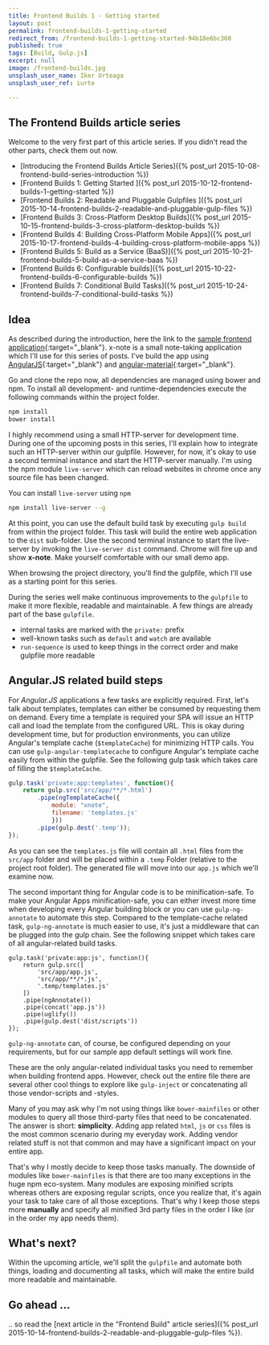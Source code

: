 ```yaml
---
title: Frontend Builds 1 - Getting started
layout: post
permalink: frontend-builds-1-getting-started
redirect_from: /frontend-builds-1-getting-started-94b18e6bc360
published: true
tags: [Build, Gulp.js]
excerpt: null
image: /frontend-builds.jpg
unsplash_user_name: Iker Urteaga
unsplash_user_ref: iurte

---
```

## The Frontend Builds article series
 Welcome to the very first part of this article series. If you didn't read the other parts, check them out now.

 * [Introducing the Frontend Builds Article Series]({% post_url 2015-10-08-frontend-build-series-introduction %})
 * [Frontend Builds 1: Getting Started ]({% post_url 2015-10-12-frontend-builds-1-getting-started %})
 * [Frontend Builds 2: Readable and Pluggable Gulpfiles  ]({% post_url 2015-10-14-frontend-builds-2-readable-and-pluggable-gulp-files %})
 * [Frontend Builds 3: Cross-Platform Desktop Builds]({% post_url 2015-10-15-frontend-builds-3-cross-platform-desktop-builds %})
 * [Frontend Builds 4: Building Cross-Platform Mobile Apps]({% post_url 2015-10-17-frontend-builds-4-building-cross-platform-mobile-apps %})
 * [Frontend Builds 5: Build as a Service (BaaS)]({% post_url 2015-10-21-frontend-builds-5-build-as-a-service-baas %})
 * [Frontend Builds 6: Configurable builds]({% post_url 2015-10-22-frontend-builds-6-configurable-builds %})
 * [Frontend Builds 7: Conditional Build Tasks]({% post_url 2015-10-24-frontend-builds-7-conditional-build-tasks %})


## Idea

As described during the introduction, here the link to the [sample frontend application](https://github.com/ThorstenHans/x-note){:target="_blank"}. x-note is a small note-taking application which I'll use for this series of posts. I've build the app using [AngularJS](https://angularjs.org/){:target="_blank"} and [angular-material](https://material.angularjs.org/latest/#/){:target="_blank"}.

Go and clone the repo now, all dependencies are managed using bower and npm. To install all development- and runtime-dependencies execute the following commands within the project folder.

```bash
npm install
bower install

```

I highly recommend using a small HTTP-server for development time. During one of the upcoming posts in this series, I'll explain how to integrate such an HTTP-server within our gulpfile. However, for now, it's okay to use a second terminal instance and start the HTTP-server manually. I'm using the npm module `live-server` which can reload websites in chrome once any source file has been changed.

You can install `live-server` using `npm`

```bash
npm install live-server --g

```

At this point, you can use the default build task by executing `gulp build` from within the project folder. This task will build the entire web application to the `dist` sub-folder. Use the second terminal instance to start the live-server by invoking the `live-server dist` command. Chrome will fire up and show **x-note**. Make yourself comfortable with our small demo app.

When browsing the project directory, you'll find the gulpfile, which I'll use as a starting point for this series.

During the series well make continuous improvements to the `gulpfile` to make it more flexible, readable and maintainable. A few things are already part of the base `gulpfile`.

- internal tasks are marked with the `private:` prefix
- well-known tasks such as `default` and `watch` are available
- `run-sequence` is used to keep things in the correct order and make gulpfile more readable

## Angular.JS related build steps

For *Angular.JS* applications a few tasks are explicitly required. First, let's talk about templates, templates can either be consumed by requesting them on demand. Every time a template is required your SPA will issue an HTTP call and load the template from the configured URL. This is okay during development time, but for production environments, you can utilize Angular's template cache (`$templateCache`) for minimizing HTTP calls. You can use `gulp-angular-templatecache` to configure Angular's template cache easily from within the gulpfile. See the following gulp task which takes care of filling the `$templateCache`.

```javascript
gulp.task('private:app:templates', function(){
    return gulp.src('src/app/**/*.html')
        .pipe(ngTemplateCache({
            module: "xnote",
            filename: 'templates.js'
            }))
        .pipe(gulp.dest('.temp'));
});

```

As you can see the `templates.js` file will contain all `.html` files from the `src/app` folder and will be placed within a `.temp` Folder (relative to the project root folder). The generated file will move into our `app.js` which we'll examine now.

The second important thing for Angular code is to be minification-safe. To make your Angular Apps minification-safe, you can either invest more time when developing every Angular building block or you can use `gulp-ng-annotate` to automate this step. Compared to the template-cache related task, `gulp-ng-annotate` is much easier to use, it's just a middleware that can be plugged into the gulp chain. See the following snippet which takes care of all angular-related build tasks.

```javscript
gulp.task('private:app:js', function(){
    return gulp.src([
        'src/app/app.js',
        'src/app/**/*.js',
        '.temp/templates.js'
    ])
    .pipe(ngAnnotate())
    .pipe(concat('app.js'))
    .pipe(uglify())
    .pipe(gulp.dest('dist/scripts'))
});

```

`gulp-ng-annotate` can, of course, be configured depending on your requirements, but for our sample app default settings will work fine.

These are the only angular-related individual tasks you need to remember when building frontend apps. However, check out the entire file there are several other cool things to explore like `gulp-inject` or concatenating all those vendor-scripts and -styles.

Many of you may ask why I'm not using things like `bower-mainfiles` or other modules to query all those third-party files that need to be concatenated. The answer is short: **simplicity**. Adding app related `html`, `js` or `css` files is the most common scenario during my everyday work. Adding vendor related stuff is not that common and may have a significant impact on your entire app.

That's why I mostly decide to keep those tasks manually. The downside of modules like `bower-mainfiles` is that there are too many exceptions in the huge npm eco-system. Many modules are exposing minified scripts whereas others are exposing regular scripts, once you realize that, it's again your task to take care of all those exceptions. That's why I keep those steps more **manually** and specify all minified 3rd party files in the order I like (or in the order my app needs them).

## What's next?

Within the upcoming article, we'll split the `gulpfile` and automate both things, loading and documenting all tasks, which will make the entire build more readable and maintainable.

## Go ahead ...

.. so read the [next article in the "Frontend Build" article series]({% post_url 2015-10-14-frontend-builds-2-readable-and-pluggable-gulp-files %}).


